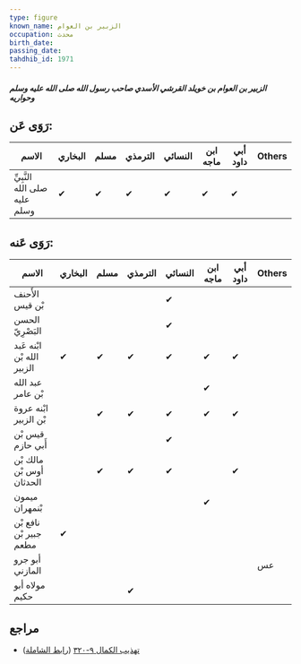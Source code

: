 ```yaml
---
type: figure
known_name: الزبير بن العوام
occupation: محدث
birth_date:
passing_date:
tahdhib_id: 1971
---
```

##### الزبير بن العوام بن خويلد القرشي الأسدي صاحب رسول الله صلى الله عليه وسلم وحواريه

## رَوَى عَن:
| الاسم                         | البخاري | مسلم | الترمذي | النسائي | ابن ماجه | أبي داود | Others |
| ----------------------------- | ------- | ---- | ------- | ------- | -------- | -------- | ------ |
| النَّبِيِّ صلى الله عليه وسلم | ✔       | ✔    | ✔       | ✔       | ✔        | ✔        |        |
## رَوَى عَنه:
| الاسم                      | البخاري | مسلم | الترمذي | النسائي | ابن ماجه | أبي داود | Others |
| -------------------------- | ------- | ---- | ------- | ------- | -------- | -------- | ------ |
| الأَحنف بْن قيس            |         |      |         | ✔       |          |          |        |
| الحسن البَصْرِيّ           |         |      |         | ✔       |          |          |        |
| ابْنه عَبد الله بْن الزبير | ✔       | ✔    | ✔       | ✔       | ✔        | ✔        |        |
| عبد الله بْن عامر          |         |      |         |         | ✔        |          |        |
| ابْنه عروة بْن الزبير      |         | ✔    | ✔       | ✔       | ✔        | ✔        |        |
| قيس بْن أَبي حازم          |         |      |         | ✔       |          |          |        |
| مالك بْن أوس بْن الحدثان   |         | ✔    | ✔       | ✔       |          | ✔        |        |
| ميمون بْنمهران             |         |      |         |         | ✔        |          |        |
| نافع بْن جبير بْن مطعم     | ✔       |      |         |         |          |          |        |
| أبو جرو المازني            |         |      |         |         |          |          | عس     |
| مولاه أبو حكيم             |         |      | ✔       |         |          |          |        |
## مراجع
- [تهذيب الكمال ٩-٣٢٠](obsidian://open?vault=Tahdhib-al-Kamal&file=Figures/١٩٧١-الزبير%20بن%20العوام%20بن%20خويلد%20القرشي%20الأسدي%20صاحب%20رسول%20الله%20صلى%20الله%20عليه%20وسلم%20وحواريه) ([رابط الشاملة](https://shamela.ws/book/3722/4560))